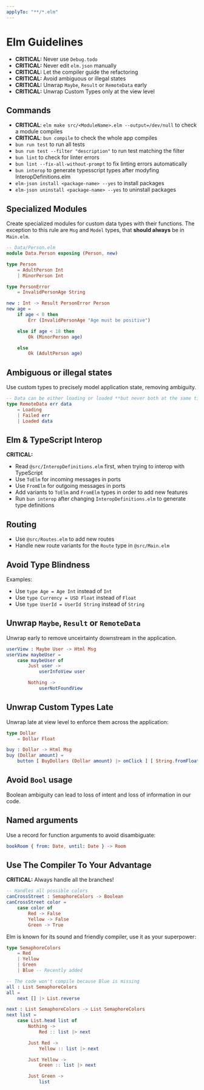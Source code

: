 ```yaml
---
applyTo: "**/*.elm"
---
```


# Elm Guidelines

- **CRITICAL:** Never use `Debug.todo`
- **CRITICAL:** Never edit `elm.json` manually
- **CRITICAL:** Let the compiler guide the refactoring
- **CRITICAL:** Avoid ambiguous or illegal states
- **CRITICAL:** Unwrap `Maybe`, `Result` or `RemoteData` early
- **CRITICAL:** Unwrap Custom Types only at the view level

## Commands

- **CRITICAL**: `elm make src/<ModuleName>.elm --output=/dev/null` to check a module compiles
- **CRITICAL**: `bun compile` to check the whole app compiles
- `bun run test` to run all tests
- `bun run test --filter "description"` to run test matching the filter
- `bun lint` to check for linter errors
- `bun lint --fix-all-without-prompt` to fix linting errors automatically
- `bun interop` to generate typesscript types after modyfing InteropDefinitions.elm
- `elm-json install <package-name> --yes` to install packages
- `elm-json uninstall <package-name> --yes` to uninstall packages

## Specialized Modules

Create specialized modules for custom data types with their functions.
The exception to this rule are `Msg` and `Model` types, that **should always** be in `Main.elm`.

```elm
-- Data/Person.elm
module Data.Person exposing (Person, new)

type Person
    = AdultPerson Int
    | MinorPerson Int

type PersonError
    = InvalidPersonAge String

new : Int -> Result PersonError Person
new age =
    if age < 0 then
        Err (InvalidPersonAge "Age must be positive")

    else if age < 18 then
        Ok (MinorPerson age)

    else
        Ok (AdultPerson age)

```

## Ambiguous or illegal states

Use custom types to precisely model application state, removing ambiguity.

```elm
-- Data can be either loading or loaded **but never both at the same time!**
type RemoteData err data
    = Loading
    | Failed err
    | Loaded data
```

## Elm & TypeScript Interop

**CRITICAL:**

- Read `@src/InteropDefinitions.elm` first, when trying to interop with TypeScript
- Use `ToElm` for incoming messages in ports
- Use `FromElm` for outgoing messages in ports
- Add variants to `ToElm` and `FromElm` types in order to add new features
- Run `bun interop` after changing `InteropDefinitions.elm` to generate type definitions

## Routing

- Use `@src/Routes.elm` to add new routes
- Handle new route variants for the `Route` type in `@src/Main.elm`

## Avoid Type Blindness

Examples:

- Use `type Age = Age Int` instead of `Int`
- Use `type Currency = USD Float` instead of `Float`
- Use `type UserId = UserId String` instead of `String`

## Unwrap `Maybe`, `Result` or `RemoteData`

Unwrap early to remove unceirtainty downstream in the application.

```elm
userView : Maybe User -> Html Msg
userView maybeUser =
    case maybeUser of
        Just user ->
            userInfoView user

        Nothing ->
            userNotFoundView
```

## Unwrap Custom Types Late

Unwrap late at view level to enforce them across the application:

```elm
type Dollar
    = Dollar Float

buy : Dollar -> Html Msg
buy (Dollar amount) =
    button [ BuyDollars (Dollar amount) |> onClick ] [ String.fromFloat amount |> text ]
```

## Avoid `Bool` usage

Boolean ambiguity can lead to loss of intent and loss of information in our code.

## Named arguments

Use a record for function arguments to avoid disambiguate:

```elm
bookRoom { from: Date, until: Date } -> Room
```

## Use The Compiler To Your Advantage

**CRITICAL:** Always handle all the branches!

```elm
-- Handles all possible colors
canCrossStreet : SemaphoreColors -> Boolean
canCrossStreet color =
    case color of
        Red -> False
        Yellow -> False
        Green -> True
```

Elm is known for its sound and friendly compiler, use it as your superpower:

```elm
type SemaphoreColors
    = Red
    | Yellow
    | Green
    | Blue -- Recently added

-- The code won't compile because Blue is missing
all : List SemaphoreColors
all =
    next [] |> List.reverse

next : List SemaphoreColors -> List SemaphoreColors
next list =
    case List.head list of
        Nothing ->
            Red :: list |> next

        Just Red ->
            Yellow :: list |> next

        Just Yellow ->
            Green :: list |> next

        Just Green ->
            list
```
